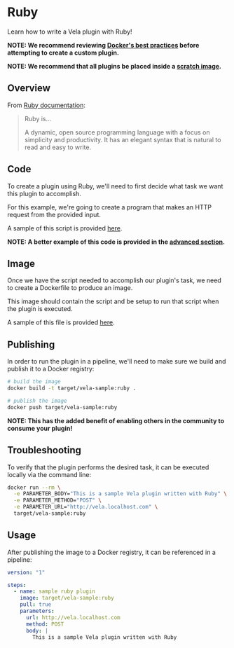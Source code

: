 # Ruby

Learn how to write a Vela plugin with Ruby!

**NOTE: We recommend reviewing [Docker's best practices](https://docs.docker.com/develop/develop-images/dockerfile_best-practices/) before attempting to create a custom plugin.**

**NOTE: We recommend that all plugins be placed inside a [scratch image](https://hub.docker.com/_/scratch).**

## Overview

From [Ruby documentation](https://www.ruby-lang.org/en/):

> Ruby is...
>
> A dynamic, open source programming language with a focus on simplicity and productivity. It has an elegant syntax that is natural to read and easy to write.

## Code

To create a plugin using Ruby, we'll need to first decide what task we want this plugin to accomplish.

For this example, we're going to create a program that makes an HTTP request from the provided input.

A sample of this script is provided [here](vela-sample.rb).

**NOTE: A better example of this code is provided in the [advanced section](advanced/vela-sample.rb).**

## Image

Once we have the script needed to accomplish our plugin's task, we need to create a Dockerfile to produce an image.

This image should contain the script and be setup to run that script when the plugin is executed.

A sample of this file is provided [here](Dockerfile).

## Publishing

In order to run the plugin in a pipeline, we'll need to make sure we build and publish it to a Docker registry:

```sh
# build the image
docker build -t target/vela-sample:ruby .

# publish the image
docker push target/vela-sample:ruby
```

**NOTE: This has the added benefit of enabling others in the community to consume your plugin!**

## Troubleshooting

To verify that the plugin performs the desired task, it can be executed locally via the command line:

```sh
docker run --rm \
  -e PARAMETER_BODY="This is a sample Vela plugin written with Ruby" \
  -e PARAMETER_METHOD="POST" \
  -e PARAMETER_URL="http://vela.localhost.com" \
  target/vela-sample:ruby
```

## Usage

After publishing the image to a Docker registry, it can be referenced in a pipeline:

```yaml
version: "1"

steps:
  - name: sample ruby plugin
    image: target/vela-sample:ruby
    pull: true
    parameters:
      url: http://vela.localhost.com
      method: POST
      body: |
        This is a sample Vela plugin written with Ruby
```
